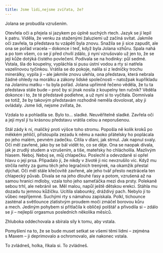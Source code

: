 ```yaml
---
title: Jsme lidi,nejsme zvířata, že?
---
```


Jolana se probudila vzrušením.

Otevřela oči a přejela si jazykem po úplně suchých rtech. Jazyk se jí lepil k patru. Viděla, že venku za staženými žaluziemi už začíná svítat. Jakmile oči zavřela, ta představa tu vzápětí byla znovu. Snažila se ji sice zapudit, ale ona se pořád vracela – dokonce i teď, když byla Jolana vzhůru. Spala nahá a po tom všem, co se jí před chvílí zdálo, ji nyní vzrušovalo už jen to, že se její kůže dotýká čistého povlečení. Podívala se na hodinky: půl sedmé. Vstala, šla do koupelny, vypláchla si pusu ústní vodou a rty si natřela vazelínovou tyčinkou. Vrátila se do pokoje, nalila si z ledničky trochu minerálky, vypila ji – ale jakmile znovu ulehla, ona představa, která nebrala žádné ohledy na morálku a zákony lidské společnosti – natožpak kupříkladu na Jolaninu matku – tu byla pořád. Jolana upřímně řečeno věděla, že tu ta představa stále bude – proč by si jinak nosila z koupelny ten ručník? Věděla dokonce i to, že té představě podlehne, a už nyní si to vyčítala. Domnívala se totiž, že by takovým představám rozhodně neměla dovolovat, aby ji ovládaly. Jsme lidi, nejsme zvířata, že.

Vzdala to a pohladila se. Bylo to… sladké. Neuvěřitelně sladké. Zavřela oči a její mysl jí tu krásnou představu vrátila celou a neporušenou.

Stál zády k ní, maličký proti výšce toho stromu. Popošla ně kolik kroků po měkkém jehličí, přistoupila zezadu k němu a naoko přátelsky ho poplácala po jeho malém, pevném zadečku. Cítila v dlani, jak strnul. Jak napnul svaly. Oči měl zavřené, jako by se bál vidět to, co se děje. Ona se naopak dívala, jak je zrudlý studem a vzrušením, a tiše, mateřsky ho chlácholila. Mazlivým hlasem. Neboj. Neboj se, můj chlapečku. Poslechl a odevzdaně si opřel hlavu o její prsa. Připadalo jí, že nikdy v životě ji nic nevzrušilo víc. Když mu strčila nehty za gumu těch jeho legračních trenýrek, na okamžik přestal dýchat. Oči měl stále křečovitě zavřené, ale jeho tvář přesto neztrácela ten chlapecký půvab. Dívala se na jeho dlouhé řasy a potom, vzrušená až na samou hranici mdloby, vzala toho jeho sameťáčka mezi dva prsty. Polekaně sebou trhl, ale nebránil se. Měl malou, napůl ještě dětskou erekci. Stáhla mu dozadu tu jemnou kůžičku. Ucítila slabounký, dráždivý pach. Nebylo jí to vůbec nepříjemné. Suchými rty s námahou zapískala. Polkl, tichounce zasténal a světlounce zlatistvým proudem moči zmáčel borovou kůru a mech. Jediným pohybem si přitlačila k obličeji polštář a přivodila si – zdálo se jí – nejlepší orgasmus posledních několika měsíců.

Zhluboka oddechovala a sbírala síly k tomu, aby vstala.

Pomyšlení na to, že se bude muset setkat se všemi těmi lidmi – zejména s Maxem – ji deprimovalo a ochromovalo, ale nakonec vstala.

To zvládneš, holka, říkala si. To zvládneš.
